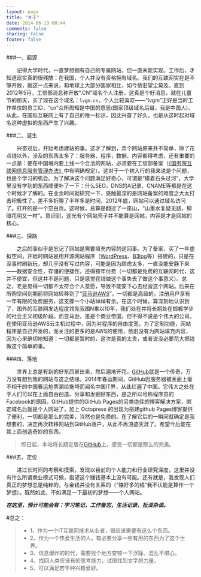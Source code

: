 ```yaml
---
layout: page
title: "关于"
date: 2014-06-13 08:44
comments: false
sharing: false 
footer: false
---
```

###一、起源

&emsp;&emsp;记得大学时代，一直梦想拥有自己的专属网站，但一直未能实现。工作后，才知道现实真的很残酷：在我国，个人并没有资格拥有域名。我们的互联网实在是不够开放，就这一点来说，和地球上大部分国家相比，如今依旧望尘莫及。直到2012年5月，工信部消息称开放”.CN”域名个人注册，这真是个好消息，就在儿童节的那天，买了现在这个域名：`lvgm.cn`，个人比较喜欢——“lvgm”正好是当时工作单位的员工ID，“cn”众所周知是中国的意思(国家顶级域名后缀，我是中国人)。从此，在国际互联网上有了自己的唯一标识，因此兴奋了好久。也是从这时起对域名这种虚拟的东西产生了兴趣。

###二、诞生

&emsp;&emsp;兴奋过后，开始考虑建站的事。这才了解到，弄个网站原来并不简单，除了花点钱以外，涉及的东西太多了：服务器、程序，数据、内容都得考虑，还有重要的一点是：要在中国境内要上线一个合法的网站，必须要在工信部备案（[《国务院互联网信息服务管理办法》][1]中有明确规定）。这对于一个初入行的我来说是个问题，也是个学习的机会。为了解决这个问题满足好奇心，可谓是“摸着石头过河”，大学里没有学到的东西顺便补了一下：什么SEO，DNS的A记录、CNAME等都是在这个时候才了解的。在业余时间就研究一下，感触最深的是网站备案的难度之大太打击积极性了。差不多折腾了半年多是时间，2012年底，网站可以通过域名访问了。打开的是一个空白页。这时候，总算是翻过了一座山，“山重水复疑无路，柳暗花明又一村”。意识到，这光有个网站壳子并不能算是网站，内容是才是网站的核心。

###三、探路

&emsp;&emsp;之后的事似乎是忘记了网站是需要填充内容的这回事。为了备案，买了一年虚拟空间，开始时网站是用开源网站程序（[WordPress][2]、[B3log][3]等）搭建的，只是在没事时刷新玩，却几乎没有写过内容，可能是因为顾虑太多，一直没能安静下来——数据安全性，存储的便捷性，还得按年付费（一切都是免费的互联网时代，这并不便宜，但这并不是问题，只是感觉花钱做这个事失去了做这个事意义）。总之，老是觉得一切都不太符合个人意愿，导致不能安下心去经营这个网站。后来在所购空间到期前将网站转移到了“[亚马逊AWS][4]”，一切都是高级的，注册用户享有一年有限的免费服务，这支撑一个小站绰绰有余。在这个时候，算深刻地认识到了，国外的互联网发达程度领先我国N乘以10年，我们处在并将长期处在邯郸学步的社会主义初级阶段。而亚马逊，虽是个商业帝国，但不得不说是个伟大的公司。在使用亚马逊AWS云主机过程中，因为对程序的自由度宽，为了定制功能，网站程序是自己开发的，而关注的更多的是AWS的使用，依旧没有为网站填充内容，因为心里确切地知道：一切都是暂时的，这次是真的太贵，或者说没必要花大把钱做这个简单的事。

###四、落地

&emsp;&emsp;世界上总是有新的好东西冒出来，然后遍地开花。[GitHub][5]就是一个传奇，万万没有想到我的网站与这之结缘。2014年春运期间，GitHub因服务器被表面上毫不相干的中国春运抢票潮给拖垮而闻名中国IT界，从此红遍了中国。它伟大之处在于人们可以在上面自由创造、分享和发掘好东西，是之所以号称程序员的Facebook的原因。GitHub提供的GitHub Pages的另类绝佳的博客解决方案，绑定域名后就是个人网站了，加上 Octopress 的出现为搭建github Pages博客提供了便利，一切都是那么的完美，当然也是免费的。在了解它后的一瞬间就确定是我想要的，决定再次转移网站到GitHub落户，从此不再浪迹天涯了。希望今后能在其上面创造奇妙的东西。

> 即日起，本站将长期定居在[GitHub][5]上，感觉一切都是那么的完美。

###五、定位

&emsp;&emsp;进过长时间的考察和摸索，发现以目前的个人能力和行业研究深度，这里并没有什么所谓商业模式可做，指望这个赚钱基本上没有可能。还有就是，我发现人们真正的梦想总是纯粹的，与金钱并没有关系的（“赚好多的钱”我不认能是算作一个梦想）。既然如此，不如满足一下最初的梦想——个人网站。

***在这里，预计可能会有：学习笔记，工作备忘，生活记录，扯淡杂谈。***

#总之：
>* 1、作为一个IT互联网技术从业者，很应该需要有这么个东西。
>* 2、作为一个热爱生活的人，有必要分享一些有用的东西为了这个世界。
>* 3、信息爆炸的时代，需要找个地方安顿一下浮躁、混乱不堪心。
>* 4、找回人类应该有的思考能力，试图找到文字的力量。
>* 5、可以满足若干种兴趣爱好。


  [1]: http://baike.baidu.com/view/9491.htm
  [2]: http://wordpress.org/
  [3]: http://b3log.org/
  [4]: http://aws.amazon.com
  [5]: https://github.com/

